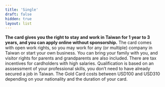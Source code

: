 ```yaml
---
title: 'Single'
draft: false
hidden: true
layout: list
---
```


**The card gives you the right to stay and work in Taiwan for 1 year to 3 years, and you can apply online without sponsorship.** The card comes with open work rights, so you may work for any (or multiple) company in Taiwan or start your own business. You can bring your family with you, and visitor rights for parents and grandparents are also included. There are tax incentives for cardholders with high salaries.
Qualification is based on an asssessment of your professional skills, you don’t need to have already secured a job in Taiwan. The Gold Card costs between USD100 and USD310 depending on your nationality and the duration of your card.
